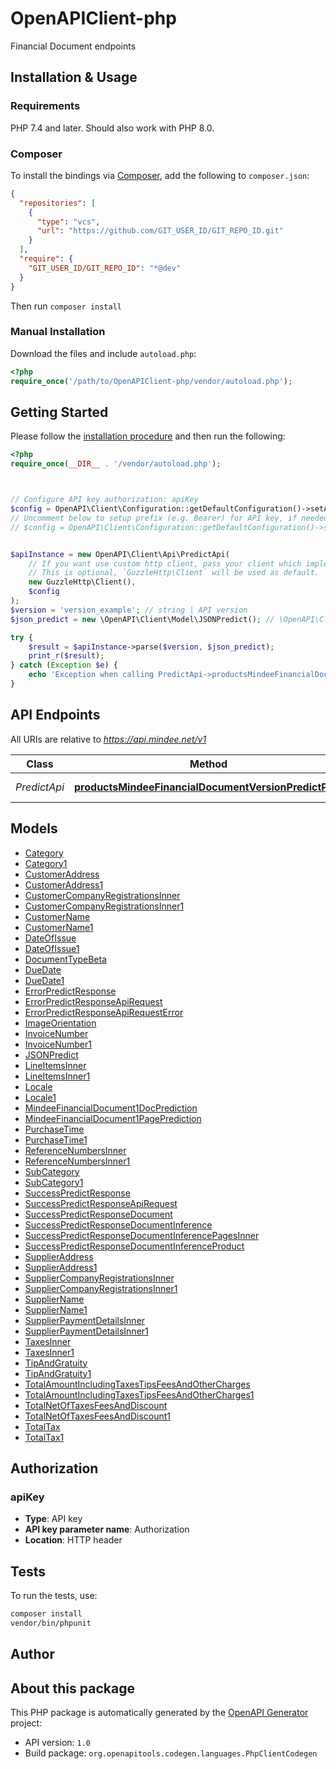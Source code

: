 # OpenAPIClient-php

Financial Document endpoints


## Installation & Usage

### Requirements

PHP 7.4 and later.
Should also work with PHP 8.0.

### Composer

To install the bindings via [Composer](https://getcomposer.org/), add the following to `composer.json`:

```json
{
  "repositories": [
    {
      "type": "vcs",
      "url": "https://github.com/GIT_USER_ID/GIT_REPO_ID.git"
    }
  ],
  "require": {
    "GIT_USER_ID/GIT_REPO_ID": "*@dev"
  }
}
```

Then run `composer install`

### Manual Installation

Download the files and include `autoload.php`:

```php
<?php
require_once('/path/to/OpenAPIClient-php/vendor/autoload.php');
```

## Getting Started

Please follow the [installation procedure](#installation--usage) and then run the following:

```php
<?php
require_once(__DIR__ . '/vendor/autoload.php');



// Configure API key authorization: apiKey
$config = OpenAPI\Client\Configuration::getDefaultConfiguration()->setApiKey('Authorization', 'YOUR_API_KEY');
// Uncomment below to setup prefix (e.g. Bearer) for API key, if needed
// $config = OpenAPI\Client\Configuration::getDefaultConfiguration()->setApiKeyPrefix('Authorization', 'Bearer');


$apiInstance = new OpenAPI\Client\Api\PredictApi(
    // If you want use custom http client, pass your client which implements `GuzzleHttp\ClientInterface`.
    // This is optional, `GuzzleHttp\Client` will be used as default.
    new GuzzleHttp\Client(),
    $config
);
$version = 'version_example'; // string | API version
$json_predict = new \OpenAPI\Client\Model\JSONPredict(); // \OpenAPI\Client\Model\JSONPredict

try {
    $result = $apiInstance->parse($version, $json_predict);
    print_r($result);
} catch (Exception $e) {
    echo 'Exception when calling PredictApi->productsMindeeFinancialDocumentVersionPredictPost: ', $e->getMessage(), PHP_EOL;
}

```

## API Endpoints

All URIs are relative to *https://api.mindee.net/v1*

Class | Method | HTTP request | Description
------------ | ------------- | ------------- | -------------
*PredictApi* | [**productsMindeeFinancialDocumentVersionPredictPost**](docs/Api/PredictApi.md#productsmindeefinancialdocumentversionpredictpost) | **POST** /products/mindee/financial_document/{version}/predict | Prediction endpoint

## Models

- [Category](docs/Model/Category.md)
- [Category1](docs/Model/Category1.md)
- [CustomerAddress](docs/Model/CustomerAddress.md)
- [CustomerAddress1](docs/Model/CustomerAddress1.md)
- [CustomerCompanyRegistrationsInner](docs/Model/CustomerCompanyRegistrationsInner.md)
- [CustomerCompanyRegistrationsInner1](docs/Model/CustomerCompanyRegistrationsInner1.md)
- [CustomerName](docs/Model/CustomerName.md)
- [CustomerName1](docs/Model/CustomerName1.md)
- [DateOfIssue](docs/Model/DateOfIssue.md)
- [DateOfIssue1](docs/Model/DateOfIssue1.md)
- [DocumentTypeBeta](docs/Model/DocumentTypeBeta.md)
- [DueDate](docs/Model/DueDate.md)
- [DueDate1](docs/Model/DueDate1.md)
- [ErrorPredictResponse](docs/Model/ErrorPredictResponse.md)
- [ErrorPredictResponseApiRequest](docs/Model/ErrorPredictResponseApiRequest.md)
- [ErrorPredictResponseApiRequestError](docs/Model/ErrorPredictResponseApiRequestError.md)
- [ImageOrientation](docs/Model/ImageOrientation.md)
- [InvoiceNumber](docs/Model/InvoiceNumber.md)
- [InvoiceNumber1](docs/Model/InvoiceNumber1.md)
- [JSONPredict](docs/Model/JSONPredict.md)
- [LineItemsInner](docs/Model/LineItemsInner.md)
- [LineItemsInner1](docs/Model/LineItemsInner1.md)
- [Locale](docs/Model/Locale.md)
- [Locale1](docs/Model/Locale1.md)
- [MindeeFinancialDocument1DocPrediction](docs/Model/MindeeFinancialDocument1DocPrediction.md)
- [MindeeFinancialDocument1PagePrediction](docs/Model/MindeeFinancialDocument1PagePrediction.md)
- [PurchaseTime](docs/Model/PurchaseTime.md)
- [PurchaseTime1](docs/Model/PurchaseTime1.md)
- [ReferenceNumbersInner](docs/Model/ReferenceNumbersInner.md)
- [ReferenceNumbersInner1](docs/Model/ReferenceNumbersInner1.md)
- [SubCategory](docs/Model/SubCategory.md)
- [SubCategory1](docs/Model/SubCategory1.md)
- [SuccessPredictResponse](docs/Model/SuccessPredictResponse.md)
- [SuccessPredictResponseApiRequest](docs/Model/SuccessPredictResponseApiRequest.md)
- [SuccessPredictResponseDocument](docs/Model/SuccessPredictResponseDocument.md)
- [SuccessPredictResponseDocumentInference](docs/Model/SuccessPredictResponseDocumentInference.md)
- [SuccessPredictResponseDocumentInferencePagesInner](docs/Model/SuccessPredictResponseDocumentInferencePagesInner.md)
- [SuccessPredictResponseDocumentInferenceProduct](docs/Model/SuccessPredictResponseDocumentInferenceProduct.md)
- [SupplierAddress](docs/Model/SupplierAddress.md)
- [SupplierAddress1](docs/Model/SupplierAddress1.md)
- [SupplierCompanyRegistrationsInner](docs/Model/SupplierCompanyRegistrationsInner.md)
- [SupplierCompanyRegistrationsInner1](docs/Model/SupplierCompanyRegistrationsInner1.md)
- [SupplierName](docs/Model/SupplierName.md)
- [SupplierName1](docs/Model/SupplierName1.md)
- [SupplierPaymentDetailsInner](docs/Model/SupplierPaymentDetailsInner.md)
- [SupplierPaymentDetailsInner1](docs/Model/SupplierPaymentDetailsInner1.md)
- [TaxesInner](docs/Model/TaxesInner.md)
- [TaxesInner1](docs/Model/TaxesInner1.md)
- [TipAndGratuity](docs/Model/TipAndGratuity.md)
- [TipAndGratuity1](docs/Model/TipAndGratuity1.md)
- [TotalAmountIncludingTaxesTipsFeesAndOtherCharges](docs/Model/TotalAmountIncludingTaxesTipsFeesAndOtherCharges.md)
- [TotalAmountIncludingTaxesTipsFeesAndOtherCharges1](docs/Model/TotalAmountIncludingTaxesTipsFeesAndOtherCharges1.md)
- [TotalNetOfTaxesFeesAndDiscount](docs/Model/TotalNetOfTaxesFeesAndDiscount.md)
- [TotalNetOfTaxesFeesAndDiscount1](docs/Model/TotalNetOfTaxesFeesAndDiscount1.md)
- [TotalTax](docs/Model/TotalTax.md)
- [TotalTax1](docs/Model/TotalTax1.md)

## Authorization

### apiKey

- **Type**: API key
- **API key parameter name**: Authorization
- **Location**: HTTP header


## Tests

To run the tests, use:

```bash
composer install
vendor/bin/phpunit
```

## Author



## About this package

This PHP package is automatically generated by the [OpenAPI Generator](https://openapi-generator.tech) project:

- API version: `1.0`
- Build package: `org.openapitools.codegen.languages.PhpClientCodegen`
